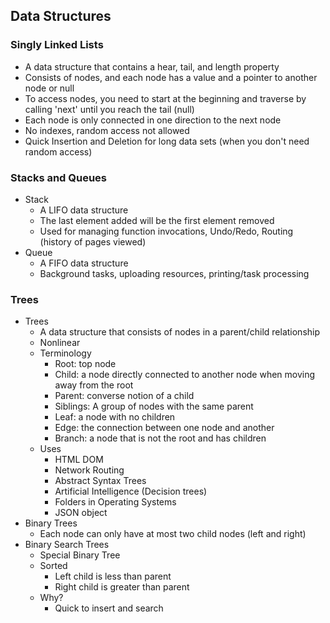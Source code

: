 ## Data Structures

### Singly Linked Lists
  * A data structure that contains a hear, tail, and length property
  * Consists of nodes, and each node has a value and a pointer to another
    node or null
  * To access nodes, you need to start at the beginning and traverse by calling 'next'
    until you reach the tail (null)
  * Each node is only connected in one direction to the next node
  * No indexes, random access not allowed
  * Quick Insertion and Deletion for long data sets (when you don't need random access)

### Stacks and Queues
  * Stack
    * A LIFO data structure
    * The last element added will be the first element removed
    * Used for managing function invocations, Undo/Redo, Routing (history of pages viewed)
  * Queue
    * A FIFO data structure
    * Background tasks, uploading resources, printing/task processing

### Trees
  * Trees
    * A data structure that consists of nodes in a parent/child relationship
    * Nonlinear
    * Terminology
      * Root: top node 
      * Child: a node directly connected to another node when moving away from the root
      * Parent: converse notion of a child
      * Siblings: A group of nodes with the same parent
      * Leaf: a node with no children
      * Edge: the connection between one node and another
      * Branch: a node that is not the root and has children
    * Uses
      * HTML DOM
      * Network Routing
      * Abstract Syntax Trees
      * Artificial Intelligence (Decision trees)
      * Folders in Operating Systems
      * JSON object
  * Binary Trees
    * Each node can only have at most two child nodes (left and right)
  * Binary Search Trees
    * Special Binary Tree
    * Sorted
      * Left child is less than parent
      * Right child is greater than parent
    * Why?
      * Quick to insert and search
      
